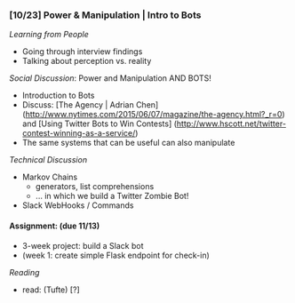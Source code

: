 ### [10/23] Power & Manipulation | Intro to Bots

_Learning from People_ 
- Going through interview findings
- Talking about perception vs. reality

_Social Discussion_: Power and Manipulation AND BOTS!
- Introduction to Bots
- Discuss: [The Agency | Adrian Chen] (http://www.nytimes.com/2015/06/07/magazine/the-agency.html?_r=0) and [Using Twitter Bots to Win Contests] (http://www.hscott.net/twitter-contest-winning-as-a-service/)
- The same systems that can be useful can also manipulate

_Technical Discussion_
- Markov Chains
  - generators, list comprehensions
  - ... in which we build a Twitter Zombie Bot!
- Slack WebHooks / Commands

#### Assignment: (due 11/13)
- 3-week project: build a Slack bot 
- (week 1: create simple Flask endpoint for check-in)

_Reading_
- read:  (Tufte) [?]
